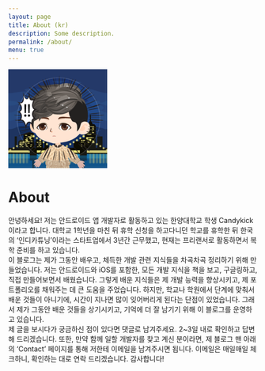 ```yaml
---
layout: page
title: About (kr)
description: Some description.
permalink: /about/
menu: true
---
```


<img class="img-rounded" src="/assets/img/uploads/profile.png" alt="Thiago Rossener" width="200">

# About

 안녕하세요! 저는 안드로이드 앱 개발자로 활동하고 있는 한양대학교 학생 Candykick이라고 합니다. 대학교 1학년을 마친 뒤 휴학 신청을 하고다니던 학교를 휴학한 뒤 한국의 ‘인디카튜닝’이라는 스타트업에서 3년간 근무했고, 현재는 프리랜서로 활동하면서 복학 준비를 하고 있습니다.  
 이 블로그는 제가 그동안 배우고, 체득한 개발 관련 지식들을 차곡차곡 정리하기 위해 만들었습니다. 저는 안드로이드와 iOS를 포함한, 모든 개발 지식을 책을 보고, 구글링하고, 직접 만들어보면서 배웠습니다. 그렇게 배운 지식들은 제 개발 능력을 향상시키고, 제 포트폴리오를 채워주는 데 큰 도움을 주었습니다. 하지만, 학교나 학원에서 단계에 맞춰서 배운 것들이 아니기에, 시간이 지나면 많이 잊어버리게 된다는 단점이 있었습니다. 그래서 제가 그동안 배운 것들을 상기시키고, 기억에 더 잘 남기기 위해 이 블로그를 운영하고 있습니다.  
 제 글을 보시다가 궁금하신 점이 있다면 댓글로 남겨주세요. 2~3일 내로 확인하고 답변해 드리겠습니다. 또한, 만약 함께 일할 개발자를 찾고 계신 분이라면, 제 블로그 맨 아래의 ‘Contact’ 페이지를 통해 저한테 이메일을 남겨주시면 됩니다. 이메일은 매일매일 체크하니, 확인하는 대로 연락 드리겠습니다. 감사합니다!  
